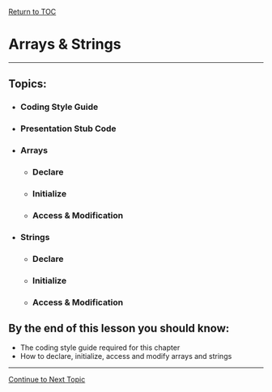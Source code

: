 <a href="https://github.com/CyberTrainingUSAF/05-C-Programming/blob/master/00-Table-of-Contents.md" rel="Return to TOC"> Return to TOC </a>

# Arrays & Strings

---

## Topics:

* ### Coding Style Guide
* ### Presentation Stub Code
* ### Arrays

  * ### Declare
  * ### Initialize
  * ### Access & Modification
* ### Strings

  * ### Declare
  * ### Initialize
  * ### Access & Modification

## By the end of this lesson you should know:

* The coding style guide required for this chapter
* How to declare, initialize, access and modify arrays and strings

---

<a href="https://github.com/CyberTrainingUSAF/05-C-Programming/blob/master/03_Arrays_strings/01_Coding_style_guide.md" rel="Continue to Next Topic"> Continue to Next Topic </a>


